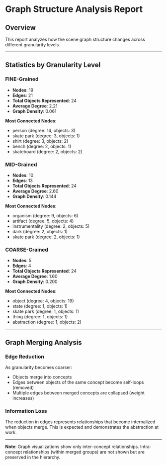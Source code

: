 # Graph Structure Analysis Report

## Overview

This report analyzes how the scene graph structure changes across different granularity levels.

---

## Statistics by Granularity Level

### FINE-Grained

- **Nodes**: 19
- **Edges**: 21
- **Total Objects Represented**: 24
- **Average Degree**: 2.21
- **Graph Density**: 0.061

**Most Connected Nodes**:
- person (degree: 14, objects: 3)
- skate park (degree: 3, objects: 1)
- shirt (degree: 3, objects: 2)
- bench (degree: 2, objects: 1)
- skateboard (degree: 2, objects: 2)

### MID-Grained

- **Nodes**: 10
- **Edges**: 13
- **Total Objects Represented**: 24
- **Average Degree**: 2.60
- **Graph Density**: 0.144

**Most Connected Nodes**:
- organism (degree: 9, objects: 6)
- artifact (degree: 5, objects: 4)
- instrumentality (degree: 2, objects: 5)
- dark (degree: 2, objects: 1)
- skate park (degree: 2, objects: 1)

### COARSE-Grained

- **Nodes**: 5
- **Edges**: 4
- **Total Objects Represented**: 24
- **Average Degree**: 1.60
- **Graph Density**: 0.200

**Most Connected Nodes**:
- object (degree: 4, objects: 19)
- state (degree: 1, objects: 1)
- skate park (degree: 1, objects: 1)
- thing (degree: 1, objects: 1)
- abstraction (degree: 1, objects: 2)

---

## Graph Merging Analysis

### Edge Reduction

As granularity becomes coarser:
- Objects merge into concepts
- Edges between objects of the same concept become self-loops (removed)
- Multiple edges between merged concepts are collapsed (weight increases)

### Information Loss

The reduction in edges represents relationships that become internalized when objects merge.
This is expected and demonstrates the abstraction at work.

---

**Note**: Graph visualizations show only inter-concept relationships.
Intra-concept relationships (within merged groups) are not shown but are preserved in the hierarchy.
